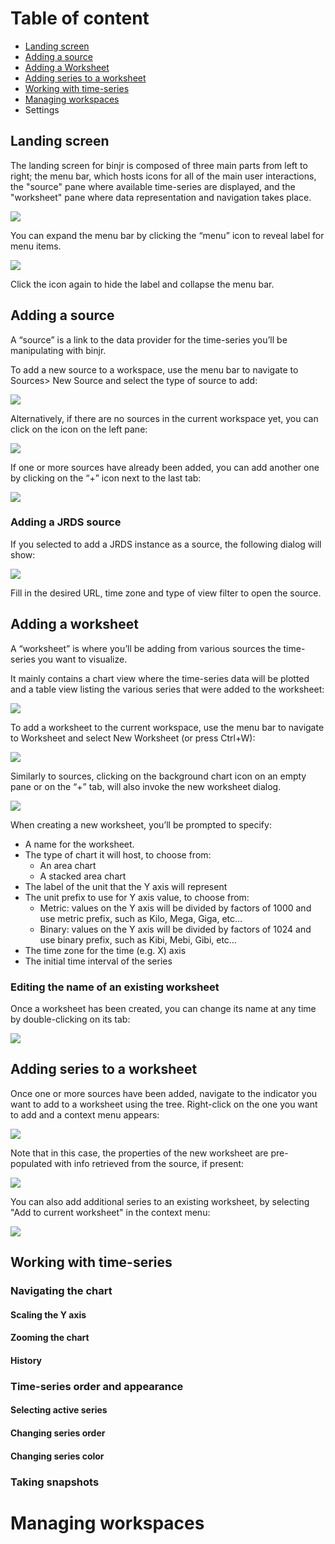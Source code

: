 # Table of content
* [Landing screen](#landing-screen)
* [Adding a source](#adding-a-source)
* [Adding a Worksheet](#adding-a-worksheet)
* [Adding series to a worksheet](#adding-series-to-a-worksheet)
* [Working with time-series](#working-with-time-series)
* [Managing workspaces](#managing-workspaces)
* Settings
     
## Landing screen
The landing screen for binjr is composed of three main parts from left to right; the menu bar, which hosts icons for all of the main user interactions, the "source" pane where available time-series are displayed, and the "worksheet" pane where data representation and navigation takes place.

![](http://www.binjr.eu/assets/images/landing-page.png)

You can expand the menu bar by clicking the “menu” icon to reveal label for menu
items.

![](http://www.binjr.eu/assets/images/expand-menu.png)

Click the icon again to hide the label and collapse the menu bar.

## Adding a source

A “source” is a link to the data provider for the time-series you’ll be
manipulating with binjr.

To add a new source to a workspace, use the menu bar to navigate to
Sources&gt; New Source and select the type of source to add:

![](http://www.binjr.eu/assets/images/new-source.png)

Alternatively, if there are no sources in the current workspace yet, you
can click on the icon on the left pane:

![](http://www.binjr.eu/assets/images/new-source-2.png)

If one or more sources have already been added, you can add another one
by clicking on the “+” icon next to the last tab:

![](http://www.binjr.eu/assets/images/new-source-3.png)

### Adding a JRDS source

If you selected to add a JRDS instance as a source, the following dialog
will show:

![](http://www.binjr.eu/assets/images/new-source-4.png)

Fill in the desired URL, time zone and type of view filter to open the
source.

## Adding a worksheet

A “worksheet” is where you’ll be adding from various sources the
time-series you want to visualize.

It mainly contains a chart view where the time-series data will be
plotted and a table view listing the various series that were added to
the worksheet:

![](http://www.binjr.eu/assets/images/worksheet.png)

To add a worksheet to the current workspace, use the menu bar to
navigate to Worksheet and select New Worksheet (or press Ctrl+W):

![](http://www.binjr.eu/assets/images/new-worksheet.png)

Similarly to sources, clicking on the background chart icon on an empty
pane or on the “+” tab, will also invoke the new worksheet dialog.

![](http://www.binjr.eu/assets/images/new-worksheet-2.png)

When creating a new worksheet, you’ll be prompted to specify:
-   A name for the worksheet.
-   The type of chart it will host, to choose from:
    -   An area chart
    -   A stacked area chart
-   The label of the unit that the Y axis will represent
-   The unit prefix to use for Y axis value, to choose from:
    -   Metric: values on the Y axis will be divided by factors of 1000
        and use metric prefix, such as Kilo, Mega, Giga, etc…
    -   Binary: values on the Y axis will be divided by factors of 1024
        and use binary prefix, such as Kibi, Mebi, Gibi, etc…
-   The time zone for the time (e.g. X) axis
-   The initial time interval of the series

### Editing the name of an existing worksheet

Once a worksheet has been created, you can change its name at any time by double-clicking on its tab:

![](http://www.binjr.eu/assets/images/edit-worksheet-name.png)

## Adding series to a worksheet

Once one or more sources have been added, navigate to the indicator you want to add to a worksheet using the tree.
Right-click on the one you want to add and a context menu appears:

![](http://www.binjr.eu/assets/images/add-source-to-new-worksheet.png)

Note that in this case, the properties of the new worksheet are pre-populated with info retrieved from the source, if present:

![](http://www.binjr.eu/assets/images/new-worksheet-dialog.png)

You can also add additional series to an existing worksheet, by selecting "Add to current worksheet" in the context menu:

![](http://www.binjr.eu/assets/images/add-to-existing.png)

## Working with time-series

### Navigating the chart
#### Scaling the Y axis
#### Zooming the chart
#### History
### Time-series order and appearance
#### Selecting active series
#### Changing series order
#### Changing series color
### Taking snapshots

# Managing workspaces
